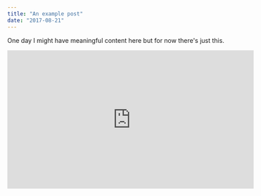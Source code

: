 ```yaml
---
title: "An example post"
date: "2017-08-21"
---
```


One day I might have meaningful content here but for now there's just this.

<iframe width="560" height="315" src="https://www.youtube.com/embed/4SZl1r2O_bY" frameborder="0" allowfullscreen></iframe>
